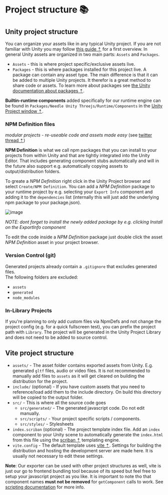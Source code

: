 # Project structure 📚

## Unity project structure
You can organize your assets like in any typical Unity project. If you are not familiar with Unity you may follow [this guide ⇡](https://learn.unity.com/tutorial/project-organization-2019-3#5f68a346edbc2a002004052b) for a first overview. In general Unity assets are organized in two main parts: ``Assets`` and ``Packages``.

- ``Assets`` - this is where project specific/exclusive assets live.
- ``Packages`` - this is where packages installed for this project live. A package can contain any asset type. The main difference is that it can be added to multiple Unity projects. It therefor is a great method to share code or assets. To learn more about packages see [the Unity documentation about packages ⇡](https://docs.unity3d.com/Manual/PackagesList.html).

**Builtin-runtime components** added specifically for our runtime engine can be found in ``Packages/Needle Unity Threejs/Runtime/Components`` in the [Unity Project window ⇡](https://docs.unity3d.com/Manual/ProjectView.html).

### NPM Definition files
*modular projects - re-useable code and assets made easy* (see [twitter thread ⇡](https://twitter.com/marcel_wiessler/status/1536006405605449729))  

**NPM Definition** is what we call npm packages that you can install to your projects from within Unity and that are tightly integrated into the Unity Editor. That includes generating component stubs automatically and will in the future also support e.g. automatically copying assets to output/distribution folders. 

To greate a *NPM Definition* right click in the Unity Project browser and select ``Create/NPM Definition``. You can add a *NPM Definition* package to your runtime project by e.g. selecting your ``Export Info`` component and adding it to the ``dependencies`` list (internally this will just add the underlying npm package to your package.json).

![image](https://user-images.githubusercontent.com/5083203/170374130-d0e32516-a1d4-4903-97c2-7ec9fa0b17d4.png)

*NOTE: dont forget to install the newly added package by e.g. clicking Install on the ExportInfo component*

To edit the code inside a *NPM Definition* package just double click the asset *NPM Definition* asset in your project browser.

### Version Control (git)

Generated projects already contain a `.gitignore` that excludes generated files.  
The following folders are excluded:
- `assets`
- `generated`
- `node_modules`

### In-Library Projects

If you're planning to only add custom files via NpmDefs and not change the project config (e.g. for a quick fullscreen test), you can prefix the project path with `Library`. The project will be generated in the Unity Project Library and does not need to be added to source control.

## Vite project structure
- ``assets/`` - The asset folder contains exported assets from Unity. E.g. generated ``gltf`` files, audio or video files. It is not recommended to manually add files to ``assets`` as it will get cleared on building the distribution for the project.
- ``include/`` (optional) - If you have custom assets that you need to reference/load add them to the include directory. On build this directory will be copied to the output folder.
- ``src/`` - This is where all the source code goes
    - ``src/generated/`` - The generated javascript code. Do not edit manually.
    - ``src/scripts/`` - Your project specific scripts / components.
    - ``src/styles/`` - Stylesheets
- ``index.scriban`` (optional) - The project template index file. Add an ``index`` component to your Unity scene to automatically generate the ``index.html`` from this file using the [scriban ⇡](https://github.com/scriban/scriban) templating engine.
- ``vite.config`` - The default template uses [vite ⇡](https://vitejs.dev/). Settings for building the distribution and hosting the development server are made here. It is usually not necessary to edit these settings.

**Note**: Our exporter can be used with other project structures as well, vite is just our go to frontend bundling tool because of its speed but feel free to setup your javascript project as you like. It is important to note tho that component names **must not be removed** for ``getComponent`` calls to work. See [scripting documentation](./scripting.md) for more info.
